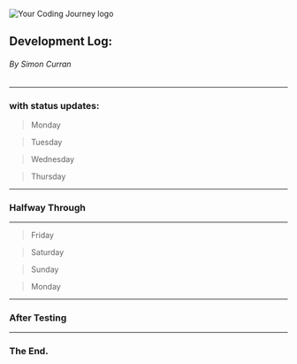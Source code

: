 ﻿![Your Coding Journey logo](https://github.com/SimoSultan/coding-bootcamp-text-adventure/blob/master/docs/logo.jpg)


## Development Log:
###### By Simon Curran
----
### with status updates:

> Monday 

> Tuesday  

> Wednesday  

> Thursday  

----
### Halfway Through

----

> Friday  

> Saturday  

> Sunday    

> Monday







----
### After Testing


----
### The End.

